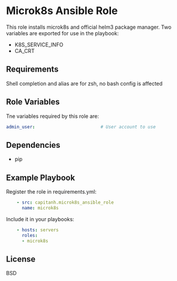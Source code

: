 Microk8s Ansible Role
==================
This role installs microk8s and official helm3 package manager. Two variables are exported for use in the playbook:
* K8S_SERVICE_INFO
* CA_CRT

Requirements
------------
Shell completion and alias are for zsh, no bash config is affected

Role Variables
--------------
Tne variables required by this role are:
```yaml
admin_user:                         # User account to use
```

Dependencies
------------
* pip

Example Playbook
----------------
Register the role in requirements.yml:
```yaml
    - src: capitanh.microk8s_ansible_role
      name: microk8s
```
Include it in your playbooks:
```yaml
    - hosts: servers
      roles:
      - microk8s
```
License
-------
BSD
